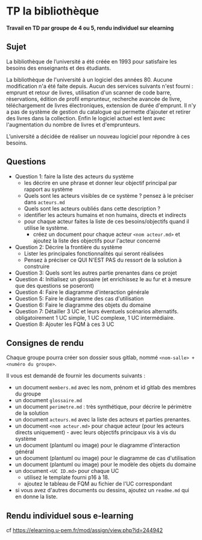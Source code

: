 # TP la bibliothèque 

**Travail en TD par groupe de 4 ou 5, rendu individuel sur elearning**

## Sujet

La bibliothèque de l’université a été créée en 1993 pour satisfaire les besoins des enseignants et des étudiants. 

La bibliothèque de l'université à un logiciel des années 80. Aucune modification n'a été faite depuis. Aucun des services suivants n'est fourni : emprunt et retour de livres, utilisation d'un scanner de code barre, réservations, édition de profil emprunteur, recherche avancée de livre, téléchargement de livres électroniques, extension de durée d'emprunt. Il n'y a pas de système de gestion du catalogue qui permette d’ajouter et retirer des livres dans la collection. Enfin le logiciel actuel est lent avec l'augmentation du nombre de livres et d'emprunteurs.

L’université a décidée de réaliser un nouveau logiciel pour répondre à ces besoins. 

## Questions 

- Question 1: faire la liste des acteurs du système 
    - les décrire en une phrase et donner leur objectif principal par rapport au système
    - Quels sont les acteurs visibles de ce système ? pensez à le préciser dans `acteurs.md`
    - Quels sont les acteurs oubliés dans cette description ?
    - identifier les acteurs humains et non humains, directs et indirects
    - pour chaque acteur faites la liste de ces besoins/objectifs quand il utilise le système. 
        - créez un document pour chaque acteur `<nom acteur.md>` et ajoutez la liste des objectifs pour l'acteur concerné
- Question 2: Décrire la frontière du système
    - Lister les principales fonctionnalités qui seront réalisées
    - Pensez à préciser ce QUI N'EST PAS du ressort de la solution à construire
- Question 3: Quels sont les autres partie prenantes dans ce projet
- Question 4: Initialisez un glossaire (et enrichissez le au fur et à mesure que des questions se poseront) 
- Question 4: Faire le diagramme d'interaction générale 
- Question 5: Faire le diagramme des cas d'utilisation
- Question 6: Faire le diagramme des objets du domaine
- Question 7: Détailler 3 UC et leurs éventuels scénarios alternatifs. obligatoirement 1 UC simple, 1 UC complexe, 1 UC intermédiaire.
- Question 8: Ajouter les FQM à ces 3 UC


## Consignes de rendu

Chaque groupe pourra créer son dossier sous gitlab, nommé `<nom-salle> + <numéro du groupe>`. 

Il vous est demandé de fournir les documents suivants :

- un document `members.md` avec les nom, prénom et id gitlab des membres du groupe
- un document `glossaire.md`
- un document `perimetre.md` : très synthétique, pour décrire le périmètre de la solution
- un document `acteurs.md` avec la liste des acteurs et parties prenantes. 
- un document `<nom acteur.md>` pour chaque acteur (pour les acteurs directs uniquement)
        - avec leurs objectifs principaux vis à vis du système
- un document (plantuml ou image) pour le diagramme d’interaction général
- un document (plantuml ou image) pour le diagramme de cas d'utilisation
- un document (plantuml ou image) pour le modèle des objets du domaine
- un document `<UC ID.md>` pour chaque UC
    - utilisez le template fourni p16 à 18.
    - ajoutez le tableau de FQM au fichier de l'UC correspondant
- si vous avez d'autres documents ou dessins, ajoutez un `readme.md` qui en donne la liste.

## Rendu individuel sous e-learning

cf https://elearning.u-pem.fr/mod/assign/view.php?id=244942